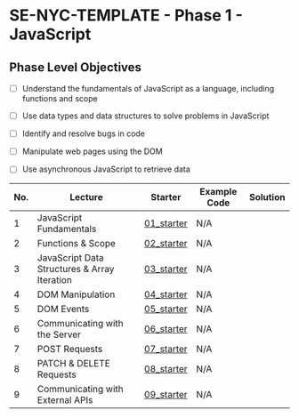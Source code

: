 # SE-NYC-TEMPLATE - Phase 1 - JavaScript
## Phase Level Objectives
- [ ] Understand the fundamentals of JavaScript as a language, including functions and scope
- [ ] Use data types and data structures to solve problems in JavaScript
- [ ] Identify and resolve bugs in code
- [ ] Manipulate web pages using the DOM
- [ ] Use asynchronous JavaScript to retrieve data


|No. | Lecture                          | Starter 	| Example Code 	| Solution 	|
|----|------------------------------	|:-----:	|--------	|---------	|
|1 | JavaScript Fundamentals                      |[01_starter](https://github.com/RikkuX491/SE-NYC-TEMPLATE-Phase-1/tree/01_starter)|N/A||
|2 | Functions & Scope                	          |[02_starter](https://github.com/RikkuX491/SE-NYC-TEMPLATE-Phase-1/tree/02_starter)|N/A||
|3 | JavaScript Data Structures & Array Iteration |[03_starter](https://github.com/RikkuX491/SE-NYC-TEMPLATE-Phase-1/tree/03_starter)|N/A||
|4 | DOM Manipulation                 	          |[04_starter](https://github.com/RikkuX491/SE-NYC-TEMPLATE-Phase-1/tree/04_starter)|N/A||
|5 | DOM Events                       	          |[05_starter](https://github.com/RikkuX491/SE-NYC-TEMPLATE-Phase-1/tree/05_starter)|N/A||
|6 | Communicating with the Server    	          |[06_starter](https://github.com/RikkuX491/SE-NYC-TEMPLATE-Phase-1/tree/06_starter)|N/A||
|7 | POST Requests                    	          |[07_starter](https://github.com/RikkuX491/SE-NYC-TEMPLATE-Phase-1/tree/07_starter)|N/A||
|8 | PATCH & DELETE Requests          	          |[08_starter](https://github.com/RikkuX491/SE-NYC-TEMPLATE-Phase-1/tree/08_starter)|N/A||
|9 | Communicating with External APIs 	          |[09_starter](https://github.com/RikkuX491/SE-NYC-TEMPLATE-Phase-1/tree/09_starter)|N/A||